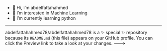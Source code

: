 - 👋 Hi, I’m abdelfattahahmed
- 👀 I’m interested in Machine Learning 
- 🌱 I’m currently learning python
- -------------------------------------------
abdelfattahahmed78/abdelfattahahmed78 is a ✨ special ✨ repository because its `README.md` (this file) appears on your GitHub profile.
You can click the Preview link to take a look at your changes.
--->
